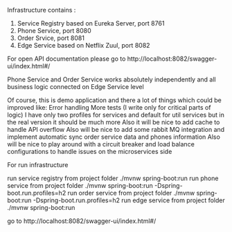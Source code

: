 
Infrastructure contains :

1) Service Registry based on Eureka Server, port 8761
2) Phone Service, port 8080
3) Order Srvice, port 8081
4) Edge Service based on Netflix Zuul, port 8082

For open API documentation please go to http://localhost:8082/swagger-ui/index.html#/

Phone Service and Order Service works absolutely independently and all business logic connected on Edge Service level

Of course, this is demo application and there a lot of things which could be improved like:
	Error handling
	More tests (I write only for critical parts of logic)
  	I have only two profiles for services and default for util services but in the real version it should be much more
	Also it will be nice to add  cache to handle API overflow
  	Also will be nice to add some rabbit MQ integration and implement automatic sync order service data and phones information
  	Also will be nice to play around with  a circuit breaker and load balance configurations  to handle issues on the microservices side


For run infrastructure

run service registry from project folder ./mvnw spring-boot:run
run phone service from project folder ./mvnw spring-boot:run -Dspring-boot.run.profiles=h2
run order service from project folder ./mvnw spring-boot:run -Dspring-boot.run.profiles=h2
run edge service from project folder ./mvnw spring-boot:run

go to http://localhost:8082/swagger-ui/index.html#/


